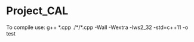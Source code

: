 # Project_CAL

To compile use: g++ \*.cpp ./\*/\*.cpp -Wall -Wextra -lws2_32 -std=c++11 -o test

[//]: # (To copy directly from the md: g++ *.cpp ./*/*.cpp -Wall -Wextra -lws2_32 -std=c++11 -o test)
